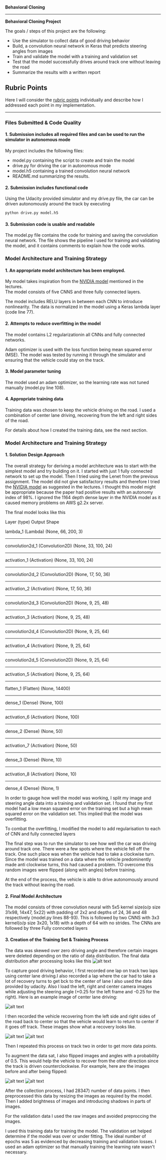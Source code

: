 **Behavioral Cloning** 


---

**Behavioral Cloning Project**

The goals / steps of this project are the following:
* Use the simulator to collect data of good driving behavior
* Build, a convolution neural network in Keras that predicts steering angles from images
* Train and validate the model with a training and validation set
* Test that the model successfully drives around track one without leaving the road
* Summarize the results with a written report


[//]: # (Image References)

[image1]: ./images/dist_final.png "Data distribution"
[image2]: ./images/center_lane_driving.jpg "Center lane driving"
[image3]: ./images/recovery_from_right.jpg "Recovery Image (from right)"
[image5]: ./images/recovery_from_left.jpg "Recovery Image (from left)"
[image6]: ./images/before_flipped.jpg "Normal Image"
[image7]: ./images/flipped.jpg "Flipped Image"

## Rubric Points
Here I will consider the [rubric points](https://review.udacity.com/#!/rubrics/432/view) individually and describe how I addressed each point in my implementation.  

---
### Files Submitted & Code Quality

#### 1. Submission includes all required files and can be used to run the simulator in autonomous mode

My project includes the following files:
* model.py containing the script to create and train the model
* drive.py for driving the car in autonomous mode
* model.h5 containing a trained convolution neural network 
* README.md summarizing the results. 

#### 2. Submission includes functional code
Using the Udacity provided simulator and my drive.py file, the car can be driven autonomously around the track by executing 
```sh
python drive.py model.h5
```

#### 3. Submission code is usable and readable

The model.py file contains the code for training and saving the convolution neural network. The file shows the pipeline I used for training and validating the model, and it contains comments to explain how the code works.

### Model Architecture and Training Strategy

#### 1. An appropriate model architecture has been employed.

My model takes inspiration from the [NVIDIA model](https://arxiv.org/pdf/1604.07316v1.pdf)  mentioned in the lectures.  
The model consists of five CNNS and three fully connected layers. 

The model includes RELU layers in between each CNN to introduce nonlinearity. The data is normalized in the model using a Keras lambda layer (code line 77). 

#### 2. Attempts to reduce overfitting in the model

The model contains  L2 regularizationin all CNNs and fully connected networks. 

Adam optimizer is used with the loss function being mean squared error (MSE). The model was tested by running it through the simulator and ensuring that the vehicle could stay on the track.

#### 3. Model parameter tuning

The model used an adam optimizer, so the learning rate was not tuned manually (model.py line 108).

#### 4. Appropriate training data

Training data was chosen to keep the vehicle driving on the road. I used a combination of center lane driving, recovering from the left and right sides of the road. 

For details about how I created the training data, see the next section. 

### Model Architecture and Training Strategy

#### 1. Solution Design Approach

The overall strategy for deriving a model architecture was to start with the simplest model and try building on it. I started  with just 1 fully connected network to set up the model. Then I tried using the Lenet from the previous assignment. The model did not give satisfactory results and therefore I tried the  [NVIDIA model](https://arxiv.org/pdf/1604.07316v1.pdf) as suggested in the lectures. I thought this model might be appropriate because the paper had positive results with an autonomy index of 98%. I ignored the 1164 depth dense layer in the NVIDIA model as it caused memory problems on AWS g2.2x server. 
 

The final model looks like this


Layer (type)                     Output Shape                           

lambda_1 (Lambda)                (None, 66, 200, 3)          
____________________________________________________________________________________________________
convolution2d_1 (Convolution2D)  (None, 33, 100, 24)
____________________________________________________________________________________________________
activation_1 (Activation)        (None, 33, 100, 24)
____________________________________________________________________________________________________
convolution2d_2 (Convolution2D)  (None, 17, 50, 36)
____________________________________________________________________________________________________
activation_2 (Activation)        (None, 17, 50, 36) 
____________________________________________________________________________________________________
convolution2d_3 (Convolution2D)  (None, 9, 25, 48)   
____________________________________________________________________________________________________
activation_3 (Activation)        (None, 9, 25, 48)  
____________________________________________________________________________________________________
convolution2d_4 (Convolution2D)  (None, 9, 25, 64)
____________________________________________________________________________________________________
activation_4 (Activation)        (None, 9, 25, 64) 
____________________________________________________________________________________________________
convolution2d_5 (Convolution2D)  (None, 9, 25, 64)
____________________________________________________________________________________________________
activation_5 (Activation)        (None, 9, 25, 64)  
____________________________________________________________________________________________________
flatten_1 (Flatten)              (None, 14400)      
____________________________________________________________________________________________________
dense_1 (Dense)                  (None, 100)         
____________________________________________________________________________________________________
activation_6 (Activation)        (None, 100)         
____________________________________________________________________________________________________
dense_2 (Dense)                  (None, 50)         
____________________________________________________________________________________________________
activation_7 (Activation)        (None, 50)           
____________________________________________________________________________________________________
dense_3 (Dense)                  (None, 10)            
____________________________________________________________________________________________________
activation_8 (Activation)        (None, 10)            
____________________________________________________________________________________________________
dense_4 (Dense)                  (None, 1)             



In order to gauge how well the model was working, I split my image and steering angle data into a training and validation set. I found that my first model had a low mean squared error on the training set but a high mean squared error on the validation set. This implied that the model was overfitting. 

To combat the overfitting, I modified the model to add regularisation to each of CNN and fully connected layers


The final step was to run the simulator to see how well the car was driving around track one. There were a few spots where the vehicle fell off the track. One such place was when the vehicle had to take a clockwise turn. Since the model was trained on a data where the vehicle predominently made anti clockwise turns, this had caused a problem. TO overcome this random images were flipped (along with angles) before training.

At the end of the process, the vehicle is able to drive autonomously around the track without leaving the road.

#### 2. Final Model Architecture

The model consists of three convolution neural with 5x5 kernel size(o/p size 31x98, 14x47, 5x22) with padding of 2x2 and depths of 24, 36 and 48 respectively (model.py lines 88-93). This is followed by two CNNS with 3x3 kernel(o/p size 3x20, 1x18) with a depth of 64 with no strides. The CNNs are followed by three Fully connceted layers 


#### 3. Creation of the Training Set & Training Process

The data was skewed over zero driving angle and therefore certain images were deleted depending on the ratio of data distribution. The final data distribution after processing looks like this
![alt text][image1]


To capture good driving behavior, I first recorded one lap on track two laps using center lane driving.I also recorded a lap where the car had to take a lot of recovery turns to get bck to the center of lane I also used the data provided by udacity. Also I load the left, right and center camera images while adjusting the steering angle (+0.25 for the left frame and -0.25 for the right). Here is an example image of center lane driving:

![alt text][image2]



I then recorded the vehicle recovering from the left side and right sides of the road back to center so that the vehicle would learn to return to center if it goes off track. These images show what a recovery looks like.

![alt text][image3]
![alt text][image5]

Then I repeated this process on track two in order to get more data points.

To augment the data sat, I also flipped images and angles with a probability of 0.5. This would help the vehicle to recover from the other direction since the track is driven counterclockwise. For example, here are the images before and after being flipped:

![alt text][image6]
![alt text][image7]

After the collection process, I had 28347) number of data points. I then preprocessed this data by resizing the images as required by the model. Then I added brightness of images and introducing shadows in parts of images.


For the validation data I used the raw images and avoided preproccing the images. 

I used this training data for training the model. The validation set helped determine if the model was over or under fitting. The ideal number of epochs was 5 as evidenced by decreasing training and validation losses. I used an adam optimizer so that manually training the learning rate wasn't necessary.
